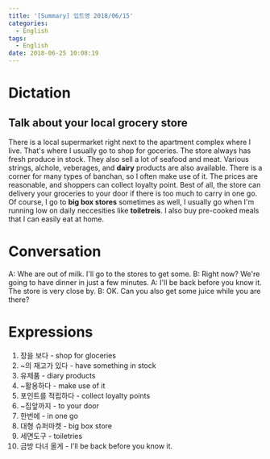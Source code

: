 ```yaml
---
title: '[Summary] 입트영 2018/06/15'
categories:
  - English
tags:
  - English
date: 2018-06-25 10:08:19
---
```


# Dictation
## Talk about your local grocery store

There is a local supermarket right next to the apartment complex where I live. That's where I usually go to shop for goceries. The store always has fresh produce in stock. They also sell a lot of seafood and meat. Various strings, alchole, veberages, and **dairy** products are also available. There is a corner for many types of banchan, so I often make use of it. The prices are reasonable, and shoppers can collect loyalty point. Best of all, the store can delivery your groceries to your door if there is too much to carry in one go. Of course, I go to **big box stores** sometimes as well, I usually go when I'm running low on daily neccesities like **toiletreis**. I also buy pre-cooked meals that I can easily eat at home.

# Conversation
A: Whe are out of milk. I'll go to the stores to get some.
B: Right now? We're going to have dinner in just a few minutes.
A: I'll be back before you know it. The store is very close by.
B: OK. Can you also get some juice while you are there?


# Expressions
1. 장을 보다 - shop for gloceries
2. ~의 재고가 있다 - have something in stock
3. 유제품 - diary products
4. ~활용하다 - make use of it
5. 포인트를 적립하다 - collect loyalty points
6. ~집앞까지 - to your door
7. 한번에 - in one go
8. 대형 슈퍼마켓 - big box store
9. 세면도구 - toiletries
10. 금방 다녀 올게 - I'll be back before you know it.